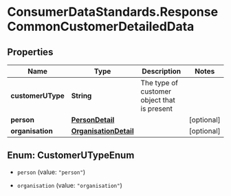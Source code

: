 # ConsumerDataStandards.ResponseCommonCustomerDetailedData

## Properties
Name | Type | Description | Notes
------------ | ------------- | ------------- | -------------
**customerUType** | **String** | The type of customer object that is present | 
**person** | [**PersonDetail**](PersonDetail.md) |  | [optional] 
**organisation** | [**OrganisationDetail**](OrganisationDetail.md) |  | [optional] 


<a name="CustomerUTypeEnum"></a>
## Enum: CustomerUTypeEnum


* `person` (value: `"person"`)

* `organisation` (value: `"organisation"`)




